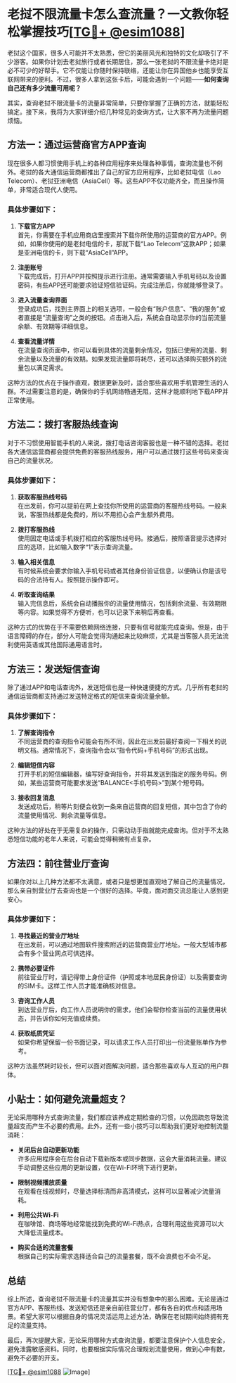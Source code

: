 # 老挝不限流量卡怎么查流量？一文教你轻松掌握技巧[[TG💪+ @esim1088](https://t.me/s/esim1088)]

老挝这个国家，很多人可能并不太熟悉，但它的美丽风光和独特的文化却吸引了不少游客。如果你计划去老挝旅行或者长期居住，那么一张老挝的不限流量卡绝对是必不可少的好帮手。它不仅能让你随时保持联络，还能让你在异国他乡也能享受互联网带来的便利。不过，很多人拿到这张卡后，可能会遇到一个问题——**如何查询自己还有多少流量可用呢？**

其实，查询老挝不限流量卡的流量非常简单，只要你掌握了正确的方法，就能轻松搞定。接下来，我将为大家详细介绍几种常见的查询方式，让大家不再为流量问题烦恼。

## 方法一：通过运营商官方APP查询

现在很多人都习惯使用手机上的各种应用程序来处理各种事情，查询流量也不例外。老挝的各大通信运营商都推出了自己的官方应用程序，比如老挝电信（Lao Telecom）、老挝亚洲电信（AsiaCell）等。这些APP不仅功能齐全，而且操作简单，非常适合现代人使用。

### 具体步骤如下：

1. **下载官方APP**  
   首先，你需要在手机应用商店里搜索并下载你所使用的运营商的官方APP。例如，如果你使用的是老挝电信的卡，那就下载“Lao Telecom”这款APP；如果是亚洲电信的卡，则下载“AsiaCell”APP。

2. **注册账号**  
   下载完成后，打开APP并按照提示进行注册。通常需要输入手机号码以及设置密码，有些APP还可能要求验证短信验证码。完成注册后，你就能够登录了。

3. **进入流量查询界面**  
   登录成功后，找到主界面上的相关选项，一般会有“账户信息”、“我的服务”或者直接是“流量查询”之类的按钮。点击进入后，系统会自动显示你的当前流量余额、有效期等详细信息。

4. **查看流量详情**  
   在流量查询页面中，你可以看到具体的流量剩余情况，包括已使用的流量、剩余流量以及流量的有效期。如果发现流量即将耗尽，还可以选择购买额外的流量包以满足需求。

这种方法的优点在于操作直观，数据更新及时，适合那些喜欢用手机管理生活的人群。不过需要注意的是，确保你的手机网络畅通无阻，这样才能顺利地下载APP并正常使用。

## 方法二：拨打客服热线查询

对于不习惯使用智能手机的人来说，拨打电话咨询客服也是一种不错的选择。老挝各大通信运营商都会提供免费的客服热线服务，用户可以通过拨打这些号码来查询自己的流量状况。

### 具体步骤如下：

1. **获取客服热线号码**  
   在出发前，你可以提前在网上查找你所使用的运营商的客服热线号码。一般来说，客服热线都是免费的，所以不用担心会产生额外费用。

2. **拨打客服热线**  
   使用固定电话或手机拨打相应的客服热线号码。接通后，按照语音提示选择对应的选项，比如输入数字“1”表示查询流量。

3. **输入相关信息**  
   有时候系统会要求你输入手机号码或者其他身份验证信息，以便确认你是该号码的合法持有人。按照提示操作即可。

4. **听取查询结果**  
   输入完信息后，系统会自动播报你的流量使用情况，包括剩余流量、有效期限等内容。如果觉得不方便听，也可以记录下来稍后再查看。

这种方式的优势在于不需要依赖网络连接，只要有信号就能完成查询。但是，由于语言障碍的存在，部分人可能会觉得沟通起来比较麻烦，尤其是当客服人员无法流利使用英语或其他国际通用语言时。

## 方法三：发送短信查询

除了通过APP和电话查询外，发送短信也是一种快速便捷的方式。几乎所有老挝的通信运营商都支持通过发送特定格式的短信来查询流量余额。

### 具体步骤如下：

1. **了解查询指令**  
   不同运营商的查询指令可能会有所不同，因此在出发前最好查阅一下相关的说明文档。通常情况下，查询指令会以“指令代码+手机号码”的形式出现。

2. **编辑短信内容**  
   打开手机的短信编辑器，编写好查询指令，并将其发送到指定的服务号码。例如，某些运营商可能要求发送“BALANCE<手机号码>”到某个短号码。

3. **接收回复消息**  
   发送成功后，稍等片刻便会收到一条来自运营商的回复短信，其中包含了你的流量使用情况、剩余流量等信息。

这种方法的好处在于无需复杂的操作，只需动动手指就能完成查询。但对于不太熟悉短信功能的老年人来说，可能会觉得稍微有点复杂。

## 方法四：前往营业厅查询

如果你对以上几种方法都不太满意，或者只是想更加直观地了解自己的流量情况，那么亲自到营业厅去查询也是一个很好的选择。毕竟，面对面交流总能让人感到更安心。

### 具体步骤如下：

1. **寻找最近的营业厅地址**  
   在出发前，可以通过地图软件搜索附近的运营商营业厅地址。一般大型城市都会有多个营业网点可供选择。

2. **携带必要证件**  
   前往营业厅时，请记得带上身份证件（护照或本地居民身份证）以及需要查询的SIM卡。这样工作人员才能准确核对信息。

3. **咨询工作人员**  
   到达营业厅后，向工作人员说明你的需求，他们会帮你检查当前的流量使用状态，并告诉你如何充值或续费。

4. **获取纸质凭证**  
   如果你希望保留一份书面记录，可以请求工作人员打印出一份流量账单作为参考。

这种方法虽然耗时较长，但可以面对面解决问题，适合那些喜欢与人互动的用户群体。

## 小贴士：如何避免流量超支？

无论采用哪种方式查询流量，我们都应该养成定期检查的习惯，以免因疏忽导致流量超支而产生不必要的费用。此外，还有一些小技巧可以帮助我们更好地控制流量消耗：

- **关闭后台自动更新功能**  
  许多应用程序会在后台自动下载新版本或同步数据，这会大量消耗流量。建议手动调整这些应用的更新设置，仅在Wi-Fi环境下进行更新。

- **限制视频播放质量**  
  在观看在线视频时，尽量选择标清而非高清模式，这样可以显著减少流量消耗。

- **利用公共Wi-Fi**  
  在咖啡馆、商场等地经常能找到免费的Wi-Fi热点，合理利用这些资源可以大大降低流量成本。

- **购买合适的流量套餐**  
  根据自己的实际需求选择适合自己的流量套餐，既不会浪费也不会不足。

## 总结

综上所述，查询老挝不限流量卡的流量其实并没有想象中的那么困难。无论是通过官方APP、客服热线、发送短信还是亲自前往营业厅，都有各自的优点和适用场景。希望大家可以根据自身的情况灵活运用上述方法，确保在老挝期间始终拥有充足的流量支持。

最后，再次提醒大家，无论采用哪种方式查询流量，都要注意保护个人信息安全，避免泄露敏感资料。同时，也要根据实际情况合理规划流量使用，做到心中有数，避免不必要的开支。

[[TG💪+ @esim1088](https://t.me/s/esim1088) ![Image](https://i.postimg.cc/4NQfJmqS/Snipaste-2025-05-13-00-14-12.png)]